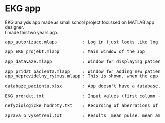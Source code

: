 # EKG app
EKG analysis app made as small school project focussed on MATLAB app designer. <br>
I made this two years ago. <br>
<pre>
app_autorizace.mlapp          : Log in (just looks like log in, I did not solve any security problems) <br>
app_EKG_projekt.mlapp         : Main window of the app <br>
app_datavaze.mlapp            : Window for displaying patients <br>
app_pridat_pacienta.mlapp     : Window for adding new patient <be>
app_nepravidelny_rytmus.mlapp : This is shown, when the app detects high HRV <br>
databaze_pacientu.xlsx        : App doesn't have a database, so I use Microsoft Excel as simplified solution <br>
EKG_projekt.txt               : Input values (first column - time in seconds, other columns - voltage in volts) <br>
nefyziologicke_hodnoty.txt    : Recording of aberrations of pulse and amplutude <br>
zprava_o_vysetreni.txt        : Results (mean pulse, mean amplitude and the information if the values are standard) <br>
</pre>
